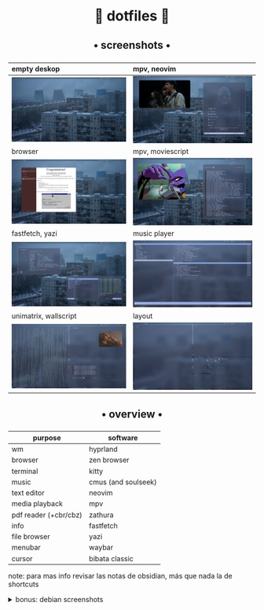 
<div align="center">
    <h1>🧉 dotfiles 🧉</h1>
    <h3></h3>

<div align="center">
    <h2>• screenshots •</h2>
    <h3></h3>
</div>

| empty deskop | mpv, neovim|
|:---|:---------------|
| ![](https://github.com/TomasSQuintero/dotfiles/blob/main/screenshots/desktop.png) | ![](https://github.com/TomasSQuintero/dotfiles/blob/main/screenshots/neovim-movie.png) |
| browser | mpv, moviescript |
| ![](https://github.com/TomasSQuintero/dotfiles/blob/main/screenshots/browser.png) | ![](https://github.com/TomasSQuintero/dotfiles/blob/main/screenshots/show-moviescript.png) |
| fastfetch, yazi | music player |
| ![](https://github.com/TomasSQuintero/dotfiles/blob/main/screenshots/neofetch-yazi.png) | ![](https://github.com/TomasSQuintero/dotfiles/blob/main/screenshots/music-player.png) |
| unimatrix, wallscript | layout |
| ![](https://github.com/TomasSQuintero/dotfiles/blob/main/screenshots/unimatrix-wallscript.png) | ![](https://github.com/TomasSQuintero/dotfiles/blob/main/screenshots/layout.png) |
</div>

<div align="center">
    <h2>• overview •</h2>
    <h3></h3>

  | purpose | software |
  | ------------- | ------------- |
  | wm | hyprland |
  | browser | zen browser |
  | terminal | kitty |
  | music | cmus (and soulseek)|
  | text editor | neovim |
  | media playback | mpv |
  | pdf reader (+cbr/cbz)| zathura|
  | info| fastfetch |
  | file browser| yazi|
  | menubar | waybar |
  | cursor | bibata classic |

</div>

<p>note: para mas info revisar las notas de obsidian, más que nada la de shortcuts</p>
<details> 
  <summary>bonus: debian screenshots</summary>
 
| overview | mpv, neofetch|
|:---|:---------------|
| ![](https://github.com/TomasSQuintero/dotfiles/blob/main/debian/setup3.png) | ![](https://github.com/TomasSQuintero/dotfiles/blob/main/debian/setup.png) |

</details>
